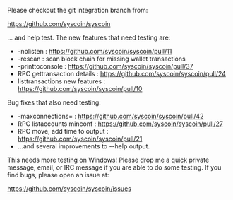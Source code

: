 ﻿Please checkout the git integration branch from:

https://github.com/syscoin/syscoin

... and help test.  The new features that need testing are:

* -nolisten : https://github.com/syscoin/syscoin/pull/11
* -rescan : scan block chain for missing wallet transactions
* -printtoconsole : https://github.com/syscoin/syscoin/pull/37
* RPC gettransaction details : https://github.com/syscoin/syscoin/pull/24
* listtransactions new features : https://github.com/syscoin/syscoin/pull/10

Bug fixes that also need testing:

* -maxconnections= : https://github.com/syscoin/syscoin/pull/42
* RPC listaccounts minconf : https://github.com/syscoin/syscoin/pull/27
* RPC move, add time to output : https://github.com/syscoin/syscoin/pull/21
* ...and several improvements to --help output.

This needs more testing on Windows!  Please drop me a quick private message, email, or IRC message if you are able to do some testing.  If you find bugs, please open an issue at:

https://github.com/syscoin/syscoin/issues
